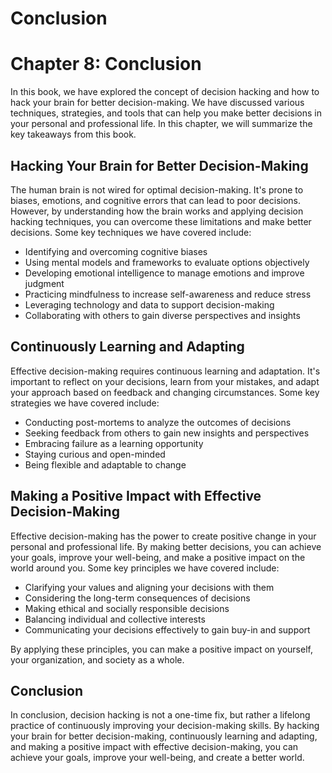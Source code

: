 # Conclusion

Chapter 8: Conclusion
=====================

In this book, we have explored the concept of decision hacking and how to hack your brain for better decision-making. We have discussed various techniques, strategies, and tools that can help you make better decisions in your personal and professional life. In this chapter, we will summarize the key takeaways from this book.

Hacking Your Brain for Better Decision-Making
---------------------------------------------

The human brain is not wired for optimal decision-making. It's prone to biases, emotions, and cognitive errors that can lead to poor decisions. However, by understanding how the brain works and applying decision hacking techniques, you can overcome these limitations and make better decisions. Some key techniques we have covered include:

* Identifying and overcoming cognitive biases
* Using mental models and frameworks to evaluate options objectively
* Developing emotional intelligence to manage emotions and improve judgment
* Practicing mindfulness to increase self-awareness and reduce stress
* Leveraging technology and data to support decision-making
* Collaborating with others to gain diverse perspectives and insights

Continuously Learning and Adapting
----------------------------------

Effective decision-making requires continuous learning and adaptation. It's important to reflect on your decisions, learn from your mistakes, and adapt your approach based on feedback and changing circumstances. Some key strategies we have covered include:

* Conducting post-mortems to analyze the outcomes of decisions
* Seeking feedback from others to gain new insights and perspectives
* Embracing failure as a learning opportunity
* Staying curious and open-minded
* Being flexible and adaptable to change

Making a Positive Impact with Effective Decision-Making
-------------------------------------------------------

Effective decision-making has the power to create positive change in your personal and professional life. By making better decisions, you can achieve your goals, improve your well-being, and make a positive impact on the world around you. Some key principles we have covered include:

* Clarifying your values and aligning your decisions with them
* Considering the long-term consequences of decisions
* Making ethical and socially responsible decisions
* Balancing individual and collective interests
* Communicating your decisions effectively to gain buy-in and support

By applying these principles, you can make a positive impact on yourself, your organization, and society as a whole.

Conclusion
----------

In conclusion, decision hacking is not a one-time fix, but rather a lifelong practice of continuously improving your decision-making skills. By hacking your brain for better decision-making, continuously learning and adapting, and making a positive impact with effective decision-making, you can achieve your goals, improve your well-being, and create a better world.